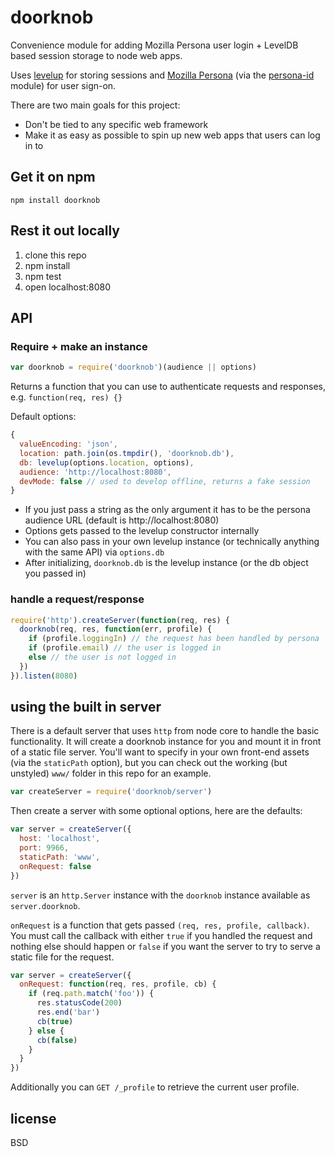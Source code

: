 # doorknob

Convenience module for adding Mozilla Persona user login + LevelDB based session storage to node web apps.

Uses [levelup](http://github.com/rvagg/node-levelup) for storing sessions and [Mozilla Persona](https://login.persona.org/about) (via the [persona-id](http://github.com/substack/persona-id) module) for user sign-on.

There are two main goals for this project:

- Don't be tied to any specific web framework
- Make it as easy as possible to spin up new web apps that users can log in to

## Get it on npm

```
npm install doorknob
```

## Rest it out locally

1. clone this repo
2. npm install
3. npm test
4. open localhost:8080

## API

### Require + make an instance

```js
var doorknob = require('doorknob')(audience || options)
```

Returns a function that you can use to authenticate requests and responses, e.g. `function(req, res) {}`

Default options:

```js
{
  valueEncoding: 'json',
  location: path.join(os.tmpdir(), 'doorknob.db'),
  db: levelup(options.location, options),
  audience: 'http://localhost:8080',
  devMode: false // used to develop offline, returns a fake session
}
```

- If you just pass a string as the only argument it has to be the persona audience URL (default is http://localhost:8080)
- Options gets passed to the levelup constructor internally
- You can also pass in your own levelup instance (or technically anything with the same API) via `options.db`
- After initializing, `doorknob.db` is the levelup instance (or the db object you passed in)

### handle a request/response

```js
require('http').createServer(function(req, res) {
  doorknob(req, res, function(err, profile) {
    if (profile.loggingIn) // the request has been handled by persona
    if (profile.email) // the user is logged in
    else // the user is not logged in
  })
}).listen(8080)
```

## using the built in server

There is a default server that uses `http` from node core to handle the basic functionality. It will create a doorknob instance for you and mount it in front of a static file server. You'll want to specify in your own front-end assets (via the `staticPath` option), but you can check out the working (but unstyled) `www/` folder in this repo for an example.

```js
var createServer = require('doorknob/server')
```

Then create a server with some optional options, here are the defaults:

```js
var server = createServer({
  host: 'localhost',
  port: 9966,
  staticPath: 'www',
  onRequest: false
})
```

`server` is an `http.Server` instance with the `doorknob` instance available as `server.doorknob`.

`onRequest` is a function that gets passed `(req, res, profile, callback)`. You must call the callback with either `true` if you handled the request and nothing else should happen or `false` if you want the server to try to serve a static file for the request.

```js
var server = createServer({
  onRequest: function(req, res, profile, cb) {
    if (req.path.match('foo')) {
      res.statusCode(200)
      res.end('bar')
      cb(true)
    } else {
      cb(false)
    }
  }
})
```

Additionally you can `GET /_profile` to retrieve the current user profile.

## license

BSD
